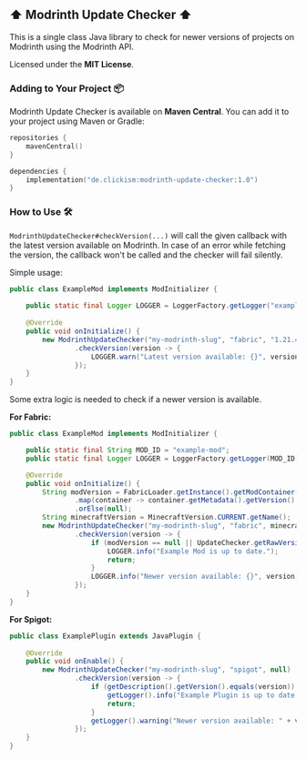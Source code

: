 ## ⬆️ Modrinth Update Checker ⬆️

This is a single class Java library to check for newer versions of projects on Modrinth using the Modrinth API.

Licensed under the **MIT License**.

### Adding to Your Project 📦
Modrinth Update Checker is available on **Maven Central**. You can add it to your project using Maven or Gradle:
```kotlin
repositories {
    mavenCentral()
}

dependencies {
    implementation("de.clickism:modrinth-update-checker:1.0")
}
```

### How to Use 🛠️

`ModrinthUpdateChecker#checkVersion(...)` will call the given callback with the latest version available on Modrinth.
In case of an error while fetching the version, the callback won't be called and the checker will fail silently.

Simple usage:
```java
public class ExampleMod implements ModInitializer {
    
    public static final Logger LOGGER = LoggerFactory.getLogger("example-mod");
    
    @Override
    public void onInitialize() {
        new ModrinthUpdateChecker("my-modrinth-slug", "fabric", "1.21.4")
                .checkVersion(version -> {
                    LOGGER.warn("Latest version available: {}", version);
                });
    }
}
```

Some extra logic is needed to check if a newer version is available.

**For Fabric:**

```java
public class ExampleMod implements ModInitializer {

    public static final String MOD_ID = "example-mod";
    public static final Logger LOGGER = LoggerFactory.getLogger(MOD_ID);

    @Override
    public void onInitialize() {
        String modVersion = FabricLoader.getInstance().getModContainer(MOD_ID)
                .map(container -> container.getMetadata().getVersion().getFriendlyString())
                .orElse(null);
        String minecraftVersion = MinecraftVersion.CURRENT.getName();
        new ModrinthUpdateChecker("my-modrinth-slug", "fabric", minecraftVersion)
                .checkVersion(version -> {
                    if (modVersion == null || UpdateChecker.getRawVersion(modVersion).equals(version)) {
                        LOGGER.info("Example Mod is up to date.");
                        return;
                    }
                    LOGGER.info("Newer version available: {}", version);
                });
    }
}
```

**For Spigot:**

```java
public class ExamplePlugin extends JavaPlugin {
    
    @Override
    public void onEnable() {
        new ModrinthUpdateChecker("my-modrinth-slug", "spigot", null)
                .checkVersion(version -> {
                    if (getDescription().getVersion().equals(version)) {
                        getLogger().info("Example Plugin is up to date.");
                        return;
                    }
                    getLogger().warning("Newer version available: " + version);
                });
    }
}
```
